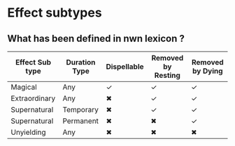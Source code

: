 # Effect subtypes

## What has been defined in nwn lexicon ?


| Effect Sub type | Duration Type | Dispellable | Removed by Resting | Removed by Dying |
|-----------------|---------------|-------------|--------------------|------------------|
| Magical         | Any           | ✓           | ✓                  | ✓                |
| Extraordinary   | Any           | ✖           | ✓                  | ✓                |
| Supernatural    | Temporary     | ✖           | ✓                  | ✓                | 
| Supernatural    | Permanent     | ✖           | ✖                  | ✓                |
| Unyielding      | Any           | ✖           | ✖                  | ✖                | 